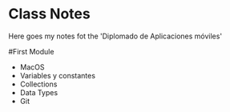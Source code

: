 # Class Notes 

Here goes my notes fot the 'Diplomado de Aplicaciones móviles'

#First Module 
- MacOS
- Variables y constantes 
- Collections
- Data Types
- Git

